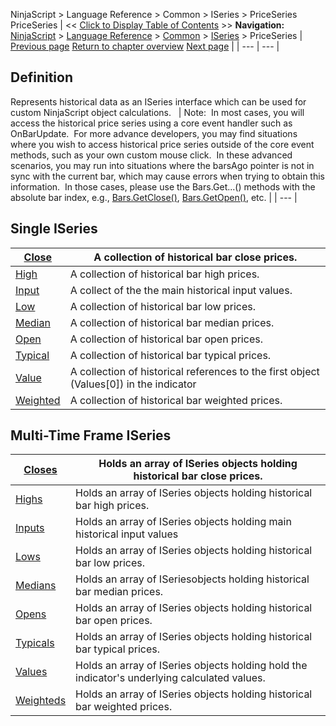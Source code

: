 ﻿
NinjaScript > Language Reference > Common > ISeries<T> > PriceSeries<double>
PriceSeries<double>
| << [Click to Display Table of Contents](priceseries.md) >> **Navigation:**     [NinjaScript](ninjascript.md) > [Language Reference](language_reference_wip.md) > [Common](common.md) > [ISeries<T>](iseriest.md) > PriceSeries<double> | [Previous page](reset.md) [Return to chapter overview](iseriest.md) [Next page](close.md) |
| --- | --- |
## Definition
Represents historical data as an ISeries<double> interface which can be used for custom NinjaScript object calculations.
 
| Note:  In most cases, you will access the historical price series using a core event handler such as OnBarUpdate.  For more advance developers, you may find situations where you wish to access historical price series outside of the core event methods, such as your own custom mouse click.  In these advanced scenarios, you may run into situations where the barsAgo pointer is not in sync with the current bar, which may cause errors when trying to obtain this information.  In those cases, please use the Bars.Get...() methods with the absolute bar index, e.g., [Bars.GetClose()](getclose.md), [Bars.GetOpen()](getopen.md), etc. |
| --- |

## Single ISeries<double>
| [Close](close.md) | A collection of historical bar close prices. |
| --- | --- |
| [High](high.md) | A collection of historical bar high prices. |
| [Input](input.md) | A collect of the the main historical input values. |
| [Low](low.md) | A collection of historical bar low prices. |
| [Median](median.md) | A collection of historical bar median prices. |
| [Open](open.md) | A collection of historical bar open prices. |
| [Typical](typical.md) | A collection of historical bar typical prices. |
| [Value](value.md) | A collection of historical references to the first object (Values[0]) in the indicator |
| [Weighted](weighted.md) | A collection of historical bar weighted prices. |

## 
## 
## Multi-Time Frame ISeries<double>
| [Closes](closes.md) | Holds an array of ISeries<double> objects holding historical bar close prices. |
| --- | --- |
| [Highs](highs.md) | Holds an array of ISeries<double> objects holding historical bar high prices. |
| [Inputs](inputs.md) | Holds an array of ISeries<double> objects holding main historical input values |
| [Lows](lows.md) | Holds an array of ISeries<double> objects holding historical bar low prices. |
| [Medians](medians.md) | Holds an array of ISeries<double>objects holding historical bar median prices. |
| [Opens](opens.md) | Holds an array of ISeries<double> objects holding historical bar open prices. |
| [Typicals](typicals.md) | Holds an array of ISeries<double> objects holding historical bar typical prices. |
| [Values](values.md) | Holds an array of ISeries<double> objects holding hold the indicator's underlying calculated values. |
| [Weighteds](weighteds.md) | Holds an array of ISeries<double> objects holding historical bar weighted prices. |

 
